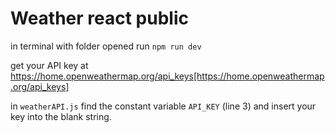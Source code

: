 # Weather react public

in terminal with folder opened run `npm run dev`

get your API key at https://home.openweathermap.org/api_keys[https://home.openweathermap.org/api_keys] 

in `weatherAPI.js` find the constant variable `API_KEY` (line 3) and insert your key into the blank string. 
